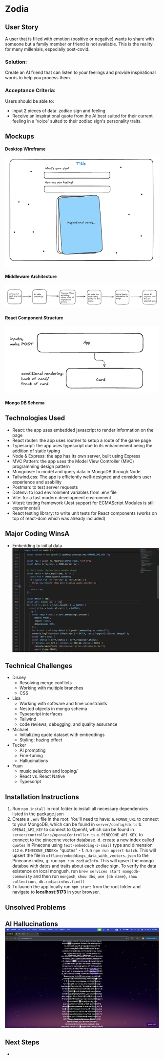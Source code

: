 # Zodia

## User Story

A user that is filled with emotion (positive or negative) wants to share with someone but a family member or friend is not available. This is the reality for many millenials, especially post-covid.

### Solution:

Create an AI friend that can listen to your feelings and provide inspirational words to help you process them.

### Acceptance Criteria:

Users should be able to:

- Input 2 pieces of data: zodiac sign and feeling
- Receive an inspirational quote from the AI best suited for their current feeling in a 'voice' suited to their zodiac sign's personality traits.

## Mockups

#### Desktop Wireframe

![wireframe1](./assets/wireframe_desktop.png)

#### Middleware Architecture

![middleware](./assets/middleware_architecture.png)

#### React Component Structure

![components](./assets/component_structure.png)

#### Mongo DB Schema

## Technologies Used

- React: the app uses embedded javascript to render information on the page
- React router: the app uses routner to setup a route of the game page
- Typescript: the app uses typescript due to its enhancement being the addition of static typing
- Node & Express: the app has its own server, built using Express
- MVC Pattern: the app uses the Model View Controller (MVC) programming design pattern
- Mongoose: to model and query data in MongoDB through Node
- Tailwind.css: The app is efficiently well-designed and considers user experience and usability
- Postman: to test server requests
- Dotenv: to load environment variables from .env file
- Vite: for a fast modern development environment
- Vitest: testing framework (Jest support for ECMAScript Modules is still experimental)
- React testing library: to write unit tests for React components (works on top of react-dom which was already included)

## Major Coding WinsA
- Embedding to initial data
![AI_Embedding](./assets/majorCodingWins.png)

## Technical Challenges

- Disney
  - Resolving merge conflicts
  - Working with multiple branches
  - CSS
- Lisa
  - Working with software and time constraints
  - Nested objects in mongo schema
  - Typescript interfaces
  - Tailwind
  - code reviews, debugging, and quality assurance
- Michael
  - Initializing quote dataset with embeddings
  - Styling: hazing effect
- Tucker
  - AI prompting
  - Fine-tuning
  - Hallucinations
- Yuan
   - music selection and looping/
   - React vs. React Native
   - Typescript

## Installation Instructions

1. Run `npm install` in root folder to install all necessary dependencies listed in the package.json
2. Create a `.env` file in the root. You'll need to have:
   a. `MONGO_URI` to connect to your MongoDB, which can be found in `server/config/db.ts`
   b. `OPENAI_API_KEY` to connect to OpenAI, which can be found in `server/controllers/openaiController.ts`
   c. `PINECONE_API_KEY`, to connect to the pinecone vector database.
   d. create a new index called `quotes` in Pinecone using `text-embedding-3-small` type and dimension `512`
   e. `PINECONE_INDEX`= "quotes" -
   f. run `npm run upsert-batch`. This will upsert the file in `offline/embeddings_data_with_vectors.json` to the Pinecone index,
   g. run `npm run zodiacInfo`. This will upsert the mongo databse with dates and traits about each zodiac sign. To verify the data existence on local mongush, run `brew services start mongodb-community` and then run `mongosh`, `show dbs`, `use {db name}`, `show collections`, `db.zodiacinfos.find()`
3. To launch the app locally run `npm start` from the root folder and navigate to **localhost:5173** in your browser.

## Unsolved Problems

## AI Hallucinations ![Hallucinations](./assets/Hallucinations.png)

## Next Steps

-
